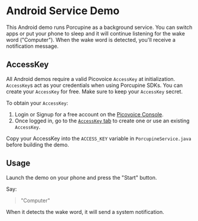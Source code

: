 # Android Service Demo

This Android demo runs Porcupine as a background service. You can switch apps or put your phone to sleep and it will continue listening for the wake word ("Computer"). When the wake word is detected, you'll receive a notification message.

## AccessKey

All Android demos require a valid Picovoice `AccessKey` at initialization. `AccessKey`s act as your credentials when using Porcupine SDKs.
You can create your `AccessKey` for free. Make sure to keep your `AccessKey` secret.

To obtain your `AccessKey`:
1. Login or Signup for a free account on the [Picovoice Console](https://picovoice.ai/console/).
2. Once logged in, go to the [`AccessKey` tab](https://console.picovoice.ai/access_key) to create one or use an existing `AccessKey`.

Copy your AccessKey into the `ACCESS_KEY` variable in `PorcupineService.java` before building the demo.

## Usage

Launch the demo on your phone and press the "Start" button.

Say:

> "Computer"

When it detects the wake word, it will send a system notification.
